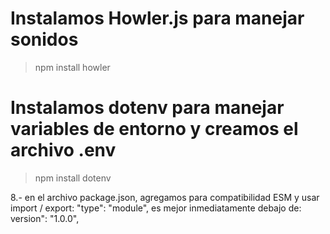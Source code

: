 # Instalamos Howler.js para manejar sonidos
> npm install howler
# Instalamos dotenv para manejar variables de entorno y creamos el archivo .env
> npm install dotenv


8.- en el archivo package.json, agregamos para compatibilidad ESM y usar import / export:
"type": "module", es mejor inmediatamente debajo de: version": "1.0.0",